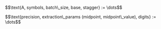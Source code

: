 <p>
$$\text{A, symbols, batch\_size, base, stagger} := \dots$$
</p>
<p>
$$\text{precision, extraction\_params (midpoint, midpoint\_value), digits} := \dots$$
</p>

